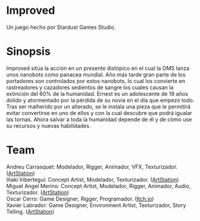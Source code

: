 # Improved
Un juego hecho por Stardust Games Studio.

# Sinopsis
Improved sitúa la acción en un presente distópico en el cual la OMS lanza unos nanobots como panacea mundial. Año más tarde gran parte de los portadores son controlados por estos nanobots, lo cual los convierte en rastreadores y cazadores sedientos de sangre los cuales causan la extinción del 60% de la humanidad.
Ernest es un adolescente de 19 años dolido y atormentado por la pérdida de su novia en el día que empezó todo. Tras ser malherido por un alterado, se le instala una pieza que le permitirá evitar convertirse en uno de ellos y con la cual descubre que podrá igualar las tornas. Ahora salvar a toda la humanidad depende de él y de cómo use su recursos y nuevas habilidades.

# Team

Andreu Carrasquet: Modelador, Rigger, Animador, VFX, Texturizador. ([ArtStation](https://www.artstation.com/andropolf "Andreu's ArtStation")) <br>
Iñaki Iribertegui: Concept Artist, Modelador, Texturizador. ([ArtStation](https://www.artstation.com/w_wooper "Iñaki's ArtStation")) <br>
Miguel Angel Merino: Concept Artist, Modelador, Rigger, Animador, Audio, Texturizador. ([ArtStation](https://www.artstation.com/mikilix "Miguel Angel's ArtStation")) <br>
Oscar Cerro: Game Designer, Rigger, Programador. ([Itch.io](https://oscar-cerro.itch.io/ "Oscar's Itch.io")) <br>
Xavier Labrador: Game Designer, Environment Artist, Texturizador, Story Telling. ([ArtStation](https://www.artstation.com/xavierlabrador "Xavier's ArtStation")) <br>
